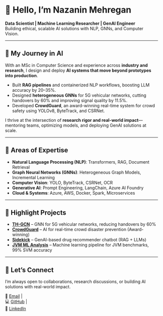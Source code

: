 # 👋 Hello, I’m Nazanin Mehregan  
**Data Scientist | Machine Learning Researcher | GenAI Engineer**  
Building ethical, scalable AI solutions with NLP, GNNs, and Computer Vision.  

---

## 🚀 My Journey in AI  
With an MSc in Computer Science and experience across **industry and research**, I design and deploy **AI systems that move beyond prototypes into production**.  
- Built **RAG pipelines** and containerized NLP workflows, boosting LLM accuracy by 20–35%.  
- Designed **heterogeneous GNNs** for 5G vehicular networks, cutting handovers by 60% and improving signal quality by 11.5%.  
- Developed **CrowdGuard**, an award-winning real-time system for crowd safety using YOLOv8, ByteTrack, and CSRNet.  

I thrive at the intersection of **research rigor and real-world impact**—mentoring teams, optimizing models, and deploying GenAI solutions at scale.  

---

## 🔧 Areas of Expertise  
- **Natural Language Processing (NLP)**: Transformers, RAG, Document Retrieval  
- **Graph Neural Networks (GNNs)**: Heterogeneous Graph Models, Incremental Learning  
- **Computer Vision**: YOLO, ByteTrack, CSRNet, OCR  
- **Generative AI**: Prompt Engineering, LangChain, Azure AI Foundry  
- **Cloud & Systems**: Azure, AWS, Docker, Spark, Microservices  

---

## 📂 Highlight Projects  
- **[TH-GCN](#)** – GNN for 5G vehicular networks, reducing handovers by 60%  
- **[CrowdGuard](#)** – AI for real-time crowd disaster prevention (Award-winning)  
- **[Sidekick](#)** – GenAI-based drug recommender chatbot (RAG + LLMs)  
- **[JVM ML Analysis](#)** – Machine learning pipeline for JVM benchmarks, 99% SVM accuracy  


---

## 🤝 Let’s Connect  
I’m always open to collaborations, research discussions, or building AI solutions with real-world impact.  

📧 [Email](mailto:nzmehregan@gmail.com) |  
💻 [GitHub](https://github.com/nazaninmehregan) |  
🔗 [LinkedIn](https://linkedin.com/in/nazaninmehregan)  
